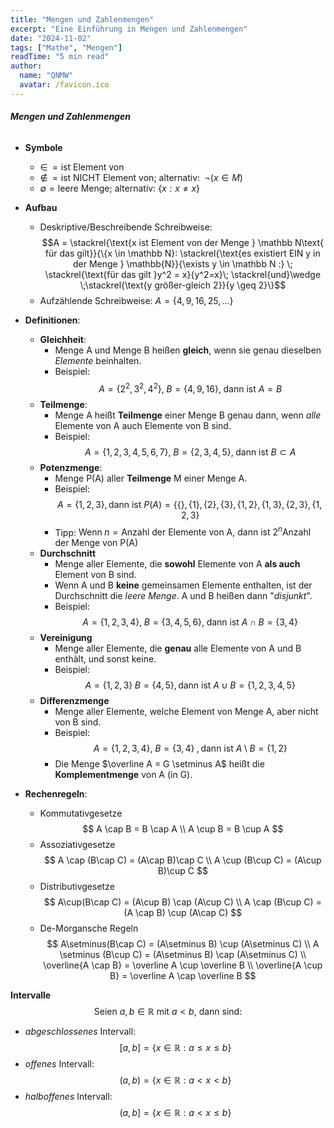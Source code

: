```yaml
---
title: "Mengen und Zahlenmengen"
excerpt: "Eine Einführung in Mengen und Zahlenmengen"
date: "2024-11-02"
tags: ["Mathe", "Mengen"]
readTime: "5 min read"
author:
  name: "QNMW"
  avatar: /favicon.ico
---
```


###### **Mengen und Zahlenmengen**

- **Symbole**
	- $\in \, = \text{ist Element von}$
	- $\notin \, =  \text{ist NICHT Element von; alternativ: } \; \neg(x\in M)$
	- $\emptyset = \text{leere Menge; alternativ: }\{x:x\neq x\}$

- **Aufbau**
	- Deskriptive/Beschreibende Schreibweise: $$A =  \stackrel{\text{x ist Element von der Menge } \mathbb N\text{ für das gilt}}{\{x \in \mathbb N}: \stackrel{\text{es existiert EIN y in der Menge } \mathbb{N}}{\exists y \in \mathbb N :} \; \stackrel{\text{für das gilt }y^2 = x}{y^2=x}\; \stackrel{und}\wedge   \;\stackrel{\text{y größer-gleich 2}}{y \geq 2}\}$$
	- Aufzählende Schreibweise: $A = \{4,9,16,25,...\}$

- **Definitionen**:
	- **Gleichheit**: 
		- Menge A und Menge B heißen **gleich**, wenn sie genau dieselben _Elemente_ beinhalten.
		- Beispiel: $$A = \{2^2,3^2,4^2\},\; B=\{4,9,16\} ,\; \text{dann ist } A = B$$
	- **Teilmenge**:
		- Menge A heißt **Teilmenge** einer Menge B genau dann, wenn _alle_ Elemente von A auch Elemente von B sind.
		- Beispiel: $$A = \{1,2,3,4,5,6,7\},\; B = \{2,3,4,5\},\; \text{dann ist } B \subset A$$
	- **Potenzmenge**:
		- Menge P(A) aller **Teilmenge** M einer Menge A.
		- Beispiel: $$A = \{1,2,3\}, \text{dann ist } P(A)= \{\{\},\{1\},\{2\},\{3\},\{1,2\},\{1,3\},\{2,3\},\{1,2,3\}$$
		- Tipp: $\text{Wenn} \; n = \text{Anzahl der Elemente von A, dann ist }2^n \text{Anzahl der Menge von P(A)}$
	- **Durchschnitt**
		- Menge aller Elemente, die **sowohl** Elemente von A **als auch** Element von B sind.
		- Wenn A und B **keine** gemeinsamen Elemente enthalten, ist der Durchschnitt die _leere Menge_. A und B heißen dann "_disjunkt_".
		- Beispiel: $$A = \{1,2,3,4\},\; B=\{3,4,5,6\},\; \text{dann ist } A\cap B = \{3,4\}$$
	- **Vereinigung**
		- Menge aller Elemente, die **genau** alle Elemente von A und B enthält, und sonst keine.
		- Beispiel: $$A = \{1,2,3\}\; B = \{4,5\}, \text{dann ist }A \cup B = \{1,2,3,4,5\}$$
	- **Differenzmenge**
		- Menge aller Elemente, welche Element von Menge A, aber nicht von B sind.
		- Beispiel: $$A = \{1,2,3,4\},\;B = \{3,4\}\;,\text{dann ist }A\setminus B = \{1,2\}$$
		- Die Menge $\overline A = G \setminus A$ heißt die **Komplementmenge** von A (in G).

- **Rechenregeln**:
	- Kommutativgesetze
	$$
	A \cap B = B \cap A \\
	A \cup B = B \cup A
	$$
	- Assoziativgesetze
	$$
	A \cap (B\cap C) = (A\cap B)\cap C \\
	A \cup (B\cup C) = (A\cup B)\cup C
	$$
	- Distributivgesetze
	$$
	A\cup(B\cap C) = (A\cup B) \cap (A\cup C) \\
	A \cap (B\cup C) = (A \cap B) \cup (A\cap C)
	$$
	- De-Morgansche Regeln
	$$
	A\setminus(B\cap C) = (A\setminus B) \cup (A\setminus C) \\
	A \setminus (B\cup C) = (A\setminus B) \cap (A\setminus C) \\
	\overline{A \cap B} = \overline A \cup \overline B \\
	\overline{A \cup B} = \overline A \cap \overline B
	$$

**Intervalle** $$\text{Seien }a,b\in \mathbb{R}\text{ mit } a<b\text{, dann sind:}$$
- _abgeschlossenes_ Intervall: $$[a,b] = \{x \in \mathbb{R}: a \leq x \leq b\}$$
- _offenes_ Intervall: $$(a,b)=\{x \in \mathbb{R}: a < x < b\}$$
- _halboffenes_ Intervall: $$(a,b] = \{x \in \mathbb{R}: a < x \leq b\}$$
